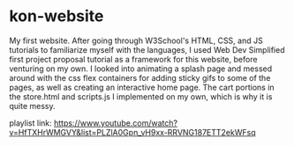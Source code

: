 # kon-website

My first website.  After going through W3School's HTML, CSS, and JS tutorials to familiarize myself with the languages, I used Web Dev Simplified first project proposal tutorial as a framework for this website, before venturing on my own.  I looked into animating a splash page and messed around with the css flex containers for adding sticky gifs to some of the pages, as well as creating an interactive home page.  The cart portions in the store.html and scripts.js I implemented on my own, which is why it is quite messy. 

playlist link: https://www.youtube.com/watch?v=HfTXHrWMGVY&list=PLZlA0Gpn_vH9xx-RRVNG187ETT2ekWFsq


